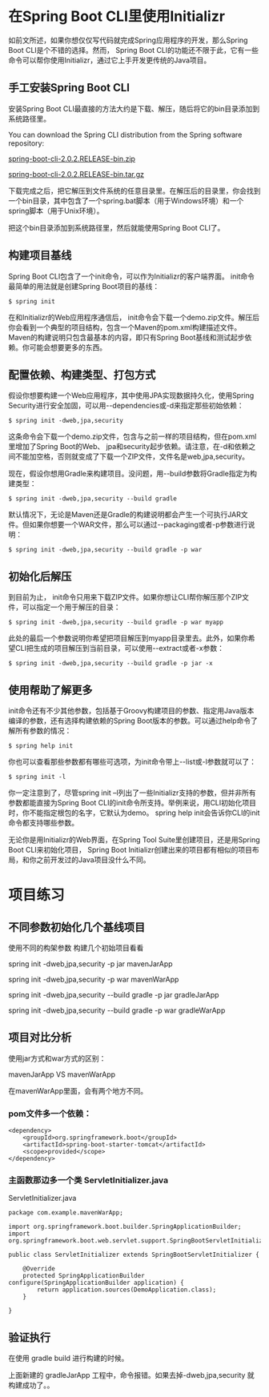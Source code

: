 # 在Spring Boot CLI里使用Initializr

如前文所述，如果你想仅仅写代码就完成Spring应用程序的开发，那么Spring Boot CLI是个不错的选择。然而， Spring Boot CLI的功能还不限于此，它有一些命令可以帮你使用Initializr，通过它上手开发更传统的Java项目。

## 手工安装Spring Boot CLI
安装Spring Boot CLI最直接的方法大约是下载、解压，随后将它的bin目录添加到系统路径里。

You can download the Spring CLI distribution from the Spring software repository:

[spring-boot-cli-2.0.2.RELEASE-bin.zip](https://repo.spring.io/release/org/springframework/boot/spring-boot-cli/2.0.2.RELEASE/spring-boot-cli-2.0.2.RELEASE-bin.zip)

[spring-boot-cli-2.0.2.RELEASE-bin.tar.gz](https://repo.spring.io/release/org/springframework/boot/spring-boot-cli/2.0.2.RELEASE/spring-boot-cli-2.0.2.RELEASE-bin.tar.gz)

下载完成之后，把它解压到文件系统的任意目录里。在解压后的目录里，你会找到一个bin目录，其中包含了一个spring.bat脚本（用于Windows环境）和一个spring脚本（用于Unix环境）。

把这个bin目录添加到系统路径里，然后就能使用Spring Boot CLI了。

## 构建项目基线

Spring Boot CLI包含了一个init命令，可以作为Initializr的客户端界面。 init命令最简单的用法就是创建Spring Boot项目的基线：

`$ spring init`

在和Initializr的Web应用程序通信后， init命令会下载一个demo.zip文件。解压后你会看到一个典型的项目结构，包含一个Maven的pom.xml构建描述文件。 Maven的构建说明只包含最基本的内容，即只有Spring Boot基线和测试起步依赖。你可能会想要更多的东西。

## 配置依赖、构建类型、打包方式

假设你想要构建一个Web应用程序，其中使用JPA实现数据持久化，使用Spring Security进行安全加固，可以用--dependencies或-d来指定那些初始依赖：

`$ spring init -dweb,jpa,security`

这条命令会下载一个demo.zip文件，包含与之前一样的项目结构，但在pom.xml里增加了Spring Boot的Web、 jpa和security起步依赖。请注意，在-d和依赖之间不能加空格，否则就变成了下载一个ZIP文件，文件名是web,jpa,security。

现在，假设你想用Gradle来构建项目。没问题，用--build参数将Gradle指定为构建类型：

`$ spring init -dweb,jpa,security --build gradle`

默认情况下，无论是Maven还是Gradle的构建说明都会产生一个可执行JAR文件。但如果你想要一个WAR文件，那么可以通过--packaging或者-p参数进行说明：

`$ spring init -dweb,jpa,security --build gradle -p war`

## 初始化后解压

到目前为止， init命令只用来下载ZIP文件。如果你想让CLI帮你解压那个ZIP文件，可以指定一个用于解压的目录：

`$ spring init -dweb,jpa,security --build gradle -p war myapp`

此处的最后一个参数说明你希望把项目解压到myapp目录里去。此外，如果你希望CLI把生成的项目解压到当前目录，可以使用--extract或者-x参数：

`$ spring init -dweb,jpa,security --build gradle -p jar -x`

## 使用帮助了解更多

init命令还有不少其他参数，包括基于Groovy构建项目的参数、指定用Java版本编译的参数，还有选择构建依赖的Spring Boot版本的参数。可以通过help命令了解所有参数的情况：

`$ spring help init`

你也可以查看那些参数都有哪些可选项，为init命令带上--list或-l参数就可以了：

`$ spring init -l`

你一定注意到了，尽管spring init –l列出了一些Initializr支持的参数，但并非所有参数都能直接为Spring Boot CLI的init命令所支持。举例来说，用CLI初始化项目时，你不能指定根包的名字，它默认为demo。 spring help init会告诉你CLI的init命令都支持哪些参数。

无论你是用Initializr的Web界面，在Spring Tool Suite里创建项目，还是用Spring Boot CLI来初始化项目， Spring Boot Initializr创建出来的项目都有相似的项目布局，和你之前开发过的Java项目没什么不同。

# 项目练习

## 不同参数初始化几个基线项目

使用不同的构架参数 构建几个初始项目看看

spring init -dweb,jpa,security -p jar mavenJarApp

spring init -dweb,jpa,security -p war mavenWarApp

spring init -dweb,jpa,security --build gradle -p jar gradleJarApp

spring init -dweb,jpa,security --build gradle -p war gradleWarApp

## 项目对比分析

使用jar方式和war方式的区别：

mavenJarApp  VS  mavenWarApp

在mavenWarApp里面，会有两个地方不同。

### pom文件多一个依赖：

```
<dependency>
	<groupId>org.springframework.boot</groupId>
	<artifactId>spring-boot-starter-tomcat</artifactId>
	<scope>provided</scope>
</dependency>
```
### 主函数那边多一个类 ServletInitializer.java

ServletInitializer.java

```
package com.example.mavenWarApp;

import org.springframework.boot.builder.SpringApplicationBuilder;
import org.springframework.boot.web.servlet.support.SpringBootServletInitializer;

public class ServletInitializer extends SpringBootServletInitializer {

	@Override
	protected SpringApplicationBuilder configure(SpringApplicationBuilder application) {
		return application.sources(DemoApplication.class);
	}

}

```

## 验证执行

在使用 gradle build 进行构建的时候。

上面新建的 gradleJarApp 工程中，命令报错。如果去掉-dweb,jpa,security 就构建成功了。。
